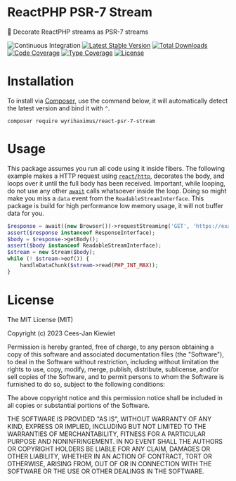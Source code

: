 # ReactPHP PSR-7 Stream

🎁 Decorate ReactPHP streams as PSR-7 streams

![Continuous Integration](https://github.com/wyrihaximus/reactphp-psr-7-stream/workflows/Continuous%20Integration/badge.svg)
[![Latest Stable Version](https://poser.pugx.org/wyrihaximus/react-psr-7-stream/v/stable.png)](https://packagist.org/packages/wyrihaximus/react-psr-7-stream)
[![Total Downloads](https://poser.pugx.org/wyrihaximus/react-psr-7-stream/downloads.png)](https://packagist.org/packages/wyrihaximus/react-psr-7-stream/stats)
[![Code Coverage](https://coveralls.io/repos/github/WyriHaximus/reactphp-psr-7-stream/badge.svg?branchmain)](https://coveralls.io/github/WyriHaximus/reactphp-psr-7-stream?branch=main)
[![Type Coverage](https://shepherd.dev/github/WyriHaximus/reactphp-psr-7-stream/coverage.svg)](https://shepherd.dev/github/WyriHaximus/reactphp-psr-7-stream)
[![License](https://poser.pugx.org/wyrihaximus/react-psr-7-stream/license.png)](https://packagist.org/packages/wyrihaximus/react-psr-7-stream)

# Installation

To install via [Composer](http://getcomposer.org/), use the command below, it will automatically detect the latest version and bind it with `^`.

```
composer require wyrihaximus/react-psr-7-stream
```

# Usage

This package assumes you run all code using it inside fibers. The following example makes a HTTP request using
[`react/http`](https://reactphp.org/http/#streaming-response), decorates the body, and loops over it until the full
body has been received. Important, while looping, do not use any other [`await`](https://reactphp.org/async/#await)
calls whatsoever inside the loop. Doing so might make you miss a `data` event from the `ReadableStreamInterface`. This
package is build for high performance low memory usage, it will not buffer data for you.

```php
$response = await((new Browser())->requestStreaming('GET', 'https://example.com'));
assert($response instanceof ResponseInterface);
$body = $response->getBody();
assert($body instanceof ReadableStreamInterface);
$stream = new Stream($body);
while (! $stream->eof()) {
    handleDataChunk($stream->read(PHP_INT_MAX));
}
```

# License

The MIT License (MIT)

Copyright (c) 2023 Cees-Jan Kiewiet

Permission is hereby granted, free of charge, to any person obtaining a copy
of this software and associated documentation files (the "Software"), to deal
in the Software without restriction, including without limitation the rights
to use, copy, modify, merge, publish, distribute, sublicense, and/or sell
copies of the Software, and to permit persons to whom the Software is
furnished to do so, subject to the following conditions:

The above copyright notice and this permission notice shall be included in all
copies or substantial portions of the Software.

THE SOFTWARE IS PROVIDED "AS IS", WITHOUT WARRANTY OF ANY KIND, EXPRESS OR
IMPLIED, INCLUDING BUT NOT LIMITED TO THE WARRANTIES OF MERCHANTABILITY,
FITNESS FOR A PARTICULAR PURPOSE AND NONINFRINGEMENT. IN NO EVENT SHALL THE
AUTHORS OR COPYRIGHT HOLDERS BE LIABLE FOR ANY CLAIM, DAMAGES OR OTHER
LIABILITY, WHETHER IN AN ACTION OF CONTRACT, TORT OR OTHERWISE, ARISING FROM,
OUT OF OR IN CONNECTION WITH THE SOFTWARE OR THE USE OR OTHER DEALINGS IN THE
SOFTWARE.


